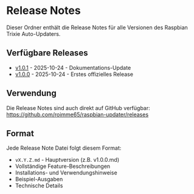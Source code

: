 # Release Notes

Dieser Ordner enthält die Release Notes für alle Versionen des Raspbian Trixie Auto-Updaters.

## Verfügbare Releases

- [v1.0.1](v1.0.1.md) - 2025-10-24 - Dokumentations-Update
- [v1.0.0](v1.0.0.md) - 2025-10-24 - Erstes offizielles Release

## Verwendung

Die Release Notes sind auch direkt auf GitHub verfügbar:
https://github.com/roimme65/raspbian-updater/releases

## Format

Jede Release Note Datei folgt diesem Format:
- `vX.Y.Z.md` - Hauptversion (z.B. v1.0.0.md)
- Vollständige Feature-Beschreibungen
- Installations- und Verwendungshinweise
- Beispiel-Ausgaben
- Technische Details
